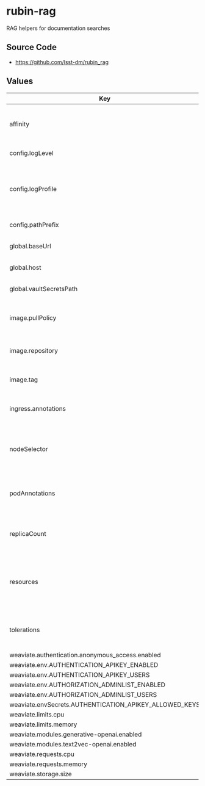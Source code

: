 # rubin-rag

RAG helpers for documentation searches

## Source Code

* <https://github.com/lsst-dm/rubin_rag>

## Values

| Key | Type | Default | Description |
|-----|------|---------|-------------|
| affinity | object | `{}` | Affinity rules for the rubin-rag deployment pod |
| config.logLevel | string | `"INFO"` | Logging level |
| config.logProfile | string | `"production"` | Logging profile (`production` for JSON, `development` for human-friendly) |
| config.pathPrefix | string | `"/rubin-rag"` | URL path prefix |
| global.baseUrl | string | Set by Argo CD | Base URL for the environment |
| global.host | string | Set by Argo CD | Host name for ingress |
| global.vaultSecretsPath | string | Set by Argo CD | Base path for Vault secrets |
| image.pullPolicy | string | `"Always"` | Pull policy for the rubin-rag image |
| image.repository | string | `"ghcr.io/lsst-dm/rubin_rag"` | Image to use in the rubin-rag deployment |
| image.tag | string | The appVersion of the chart | Tag of image to use |
| ingress.annotations | object | `{}` | Additional annotations for the ingress rule |
| nodeSelector | object | `{}` | Node selection rules for the rubin-rag deployment pod |
| podAnnotations | object | `{}` | Annotations for the rubin-rag deployment pod |
| replicaCount | int | `1` | Number of web deployment pods to start |
| resources | object | See `values.yaml` | Resource limits and requests for the rubin-rag deployment pod |
| tolerations | list | `[]` | Tolerations for the rubin-rag deployment pod |
| weaviate.authentication.anonymous_access.enabled | bool | `true` |  |
| weaviate.env.AUTHENTICATION_APIKEY_ENABLED | string | `"true"` |  |
| weaviate.env.AUTHENTICATION_APIKEY_USERS | string | `"admin"` |  |
| weaviate.env.AUTHORIZATION_ADMINLIST_ENABLED | string | `"true"` |  |
| weaviate.env.AUTHORIZATION_ADMINLIST_USERS | string | `"admin"` |  |
| weaviate.envSecrets.AUTHENTICATION_APIKEY_ALLOWED_KEYS | string | `"rubin-rag"` |  |
| weaviate.limits.cpu | string | `"500m"` |  |
| weaviate.limits.memory | string | `"300Mi"` |  |
| weaviate.modules.generative-openai.enabled | bool | `true` |  |
| weaviate.modules.text2vec-openai.enabled | bool | `true` |  |
| weaviate.requests.cpu | string | `"300m"` |  |
| weaviate.requests.memory | string | `"150Mi"` |  |
| weaviate.storage.size | string | `"1Ti"` |  |
